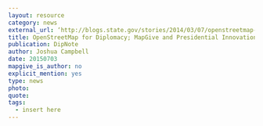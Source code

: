 ```yaml
---
layout: resource
category: news
external_url: ‘http://blogs.state.gov/stories/2014/03/07/openstreetmap-diplomacy-mapgive-and-presidential-innovation-fellow'
title: OpenStreetMap for Diplomacy; MapGive and Presidential Innovation Fellow
publication: DipNote
author: Joshua Campbell
date: 20150703
mapgive_is_author: no
explicit_mention: yes
type: news
photo:
quote:
tags:
  - insert here
---
```

